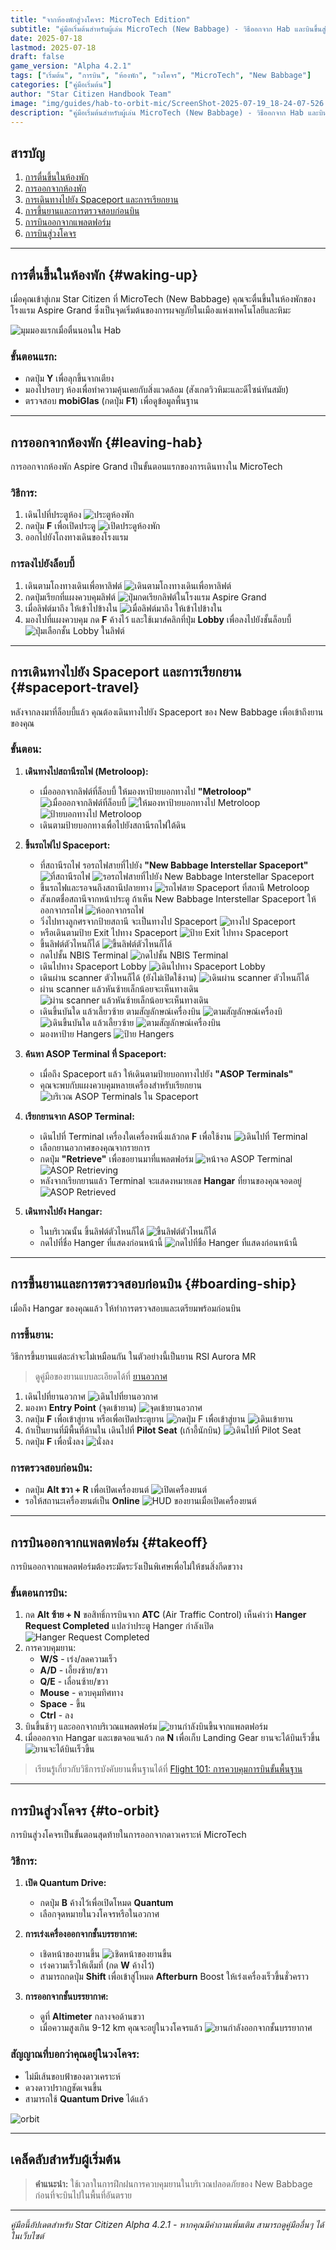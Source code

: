 ```yaml
---
title: "จากห้องพักสู่วงโคจร: MicroTech Edition"
subtitle: "คู่มือเริ่มต้นสำหรับผู้เล่น MicroTech (New Babbage) - วิธีออกจาก Hab และบินขึ้นสู่วงโคจร"
date: 2025-07-18
lastmod: 2025-07-18
draft: false
game_version: "Alpha 4.2.1"
tags: ["เริ่มต้น", "การบิน", "ห้องพัก", "วงโคจร", "MicroTech", "New Babbage"]
categories: ["คู่มือเริ่มต้น"]
author: "Star Citizen Handbook Team"
image: "img/guides/hab-to-orbit-mic/ScreenShot-2025-07-19_18-24-07-526.jpg"
description: "คู่มือเริ่มต้นสำหรับผู้เล่น MicroTech (New Babbage) - วิธีออกจาก Hab และบินขึ้นสู่วงโคจร พร้อมภาพประกอบแต่ละขั้นตอนอย่างละเอียด"
---
```


## สารบัญ

1. [การตื่นขึ้นในห้องพัก](#waking-up)
2. [การออกจากห้องพัก](#leaving-hab)  
3. [การเดินทางไปยัง Spaceport และการเรียกยาน](#spaceport-travel)
4. [การขึ้นยานและการตรวจสอบก่อนบิน](#boarding-ship)
5. [การบินออกจากแพลตฟอร์ม](#takeoff)
6. [การบินสู่วงโคจร](#to-orbit)

---

## การตื่นขึ้นในห้องพัก {#waking-up}

เมื่อคุณเข้าสู่เกม Star Citizen ที่ MicroTech (New Babbage) คุณจะตื่นขึ้นในห้องพักของโรงแรม Aspire Grand ซึ่งเป็นจุดเริ่มต้นของการผจญภัยในเมืองแห่งเทคโนโลยีและหิมะ

![มุมมองแรกเมื่อตื่นนอนใน Hab](../../img/guides/hab-to-orbit-mic/ScreenShot-2025-07-19_16-23-09-728.jpg)

### ขั้นตอนแรก:
- กดปุ่ม **Y** เพื่อลุกขึ้นจากเตียง
- มองไปรอบๆ ห้องเพื่อทำความคุ้นเคยกับสิ่งแวดล้อม (สังเกตวิวหิมะและดีไซน์ทันสมัย)
- ตรวจสอบ **mobiGlas** (กดปุ่ม **F1**) เพื่อดูข้อมูลพื้นฐาน

---

## การออกจากห้องพัก {#leaving-hab}

การออกจากห้องพัก Aspire Grand เป็นขั้นตอนแรกของการเดินทางใน MicroTech

### วิธีการ:
1. เดินไปที่ประตูห้อง
![ประตูห้องพัก](../../img/guides/hab-to-orbit-mic/ScreenShot-2025-07-19_16-25-34-D78.jpg)
2. กดปุ่ม **F** เพื่อเปิดประตู
![เปิดประดูห้องพัก](../../img/guides/hab-to-orbit-mic/ScreenShot-2025-07-19_16-28-32-40A.jpg)
3. ออกไปยังโถงทางเดินของโรงแรม

### การลงไปยังล็อบบี้
1. เดินตามโถงทางเดินเพื่อหาลิฟต์
![เดินตามโถงทางเดินเพื่อหาลิฟต์](../../img/guides/hab-to-orbit-mic/ScreenShot-2025-07-19_16-30-50-EF9.jpg)
2. กดปุ่มเรียกที่แผงควบคุมลิฟต์
![ปุ่มกดเรียกลิฟต์ในโรงแรม Aspire Grand](../../img/guides/hab-to-orbit-mic/ScreenShot-2025-07-19_16-34-45-473.jpg)
3. เมื่อลิฟต์มาถึง ให้เข้าไปข้างใน
![เมื่อลิฟต์มาถึง ให้เข้าไปข้างใน](../../img/guides/hab-to-orbit-mic/ScreenShot-2025-07-19_16-39-50-AB0.jpg)
4. มองไปที่แผงควบคุม กด **F** ค้างไว้ และใช้เมาส์คลิกที่ปุ่ม **Lobby** เพื่อลงไปยังชั้นล็อบบี้
![ปุ่มเลือกชั้น Lobby ในลิฟต์](../../img/guides/hab-to-orbit-mic/ScreenShot-2025-07-19_16-40-09-609.jpg)

---

## การเดินทางไปยัง Spaceport และการเรียกยาน {#spaceport-travel}

หลังจากลงมาที่ล็อบบี้แล้ว คุณต้องเดินทางไปยัง Spaceport ของ New Babbage เพื่อเข้าถึงยานของคุณ

### ขั้นตอน:
1. **เดินทางไปสถานีรถไฟ (Metroloop):**
   - เมื่อออกจากลิฟต์ที่ล็อบบี้ ให้มองหาป้ายบอกทางไป **"Metroloop"**
   ![เมื่อออกจากลิฟต์ที่ล็อบบี้](../../img/guides/hab-to-orbit-mic/ScreenShot-2025-07-19_16-40-25-5D3.jpg)
   ![ให้มองหาป้ายบอกทางไป Metroloop](../../img/guides/hab-to-orbit-mic/ScreenShot-2025-07-19_16-40-39-B8F.jpg)
   ![ป้ายบอกทางไป Metroloop](../../img/guides/hab-to-orbit-mic/ScreenShot-2025-07-19_16-48-14-DB1.jpg)
   - เดินตามป้ายบอกทางเพื่อไปยังสถานีรถไฟใต้ดิน

2. **ขึ้นรถไฟไป Spaceport:**
   - ที่สถานีรถไฟ รอรถไฟสายที่ไปยัง **"New Babbage Interstellar Spaceport"**
   ![ที่สถานีรถไฟ](../../img/guides/hab-to-orbit-mic/ScreenShot-2025-07-19_16-52-34-65D.jpg)
   ![รอรถไฟสายที่ไปยัง New Babbage Interstellar Spaceport](../../img/guides/hab-to-orbit-mic/ScreenShot-2025-07-19_16-53-50-F14.jpg)
   - ขึ้นรถไฟและรอจนถึงสถานีปลายทาง
   ![รถไฟสาย Spaceport ที่สถานี Metroloop](../../img/guides/hab-to-orbit-mic/ScreenShot-2025-07-19_16-54-11-F2C.jpg)
   - สังเกตชื่อสถานีจากหน้าประตู ถ้าเห็น New Babbage Interstellar Spaceport ให้ออกจากรถไฟ
    ![ห้ออกจากรถไฟ](../../img/guides/hab-to-orbit-mic/ScreenShot-2025-07-19_17-01-13-1E7.jpg)
    - วิ่งไปทางลูกศรจากป้ายสถานี จะเป็นทางไป Spaceport
    ![ทางไป Spaceport](../../img/guides/hab-to-orbit-mic/ScreenShot-2025-07-19_17-02-20-78A.jpg)
    - หรือเดินตามป้าย Exit ไปทาง Spaceport
    ![ป้าย Exit ไปทาง Spaceport](../../img/guides/hab-to-orbit-mic/ScreenShot-2025-07-19_17-07-48-8AD.jpg)
    - ขึ้นลิฟต์ตัวไหนก็ได้
    ![ขึ้นลิฟต์ตัวไหนก็ได้](../../img/guides/hab-to-orbit-mic/ScreenShot-2025-07-19_17-08-57-40A.jpg)
    - กดไปชั้น NBIS Terminal
    ![กดไปชั้น NBIS Terminal](../../img/guides/hab-to-orbit-mic/ScreenShot-2025-07-19_17-10-21-E01.jpg)
    - เดินไปทาง Spaceport Lobby
    ![เดินไปทาง Spaceport Lobby](../../img/guides/hab-to-orbit-mic/ScreenShot-2025-07-19_17-14-46-981.jpg)
    - เดินผ่าน scanner ตัวไหนก็ได้ (ยังไม่เปิดใช้งาน)
    ![เดินผ่าน scanner ตัวไหนก็ได้](../../img/guides/hab-to-orbit-mic/ScreenShot-2025-07-19_17-15-20-D93.jpg)
    - ผ่าน scanner แล้วหันซ้ายเล็กน้อยจะเห็นทางเดิน
    ![ผ่าน scanner แล้วหันซ้ายเล็กน้อยจะเห็นทางเดิน](../../img/guides/hab-to-orbit-mic/ScreenShot-2025-07-19_17-15-49-D3F.jpg)
    - เดินขึ้นบันใด แล้วเลี้ยวซ้าย ตามสัญลักษณ์เครื่องบิน
    ![ตามสัญลักษณ์เครื่องบิ](<../../img/guides/hab-to-orbit-mic/Screenshot-2025-07-20-104808.png>)
    ![เดินขึ้นบันใด แล้วเลี้ยวซ้าย](../../img/guides/hab-to-orbit-mic/ScreenShot-2025-07-19_17-17-10-C03.jpg)
    ![ตามสัญลักษณ์เครื่องบิน](../../img/guides/hab-to-orbit-mic/ScreenShot-2025-07-19_17-17-55-9CE.jpg)
    - มองหาป้าย Hangers
    ![ป้าย Hangers](../../img/guides/hab-to-orbit-mic/ScreenShot-2025-07-19_17-18-13-1C1.jpg)

3. **ค้นหา ASOP Terminal ที่ Spaceport:**
   - เมื่อถึง Spaceport แล้ว ให้เดินตามป้ายบอกทางไปยัง **"ASOP Terminals"**
   - คุณจะพบกับแผงควบคุมหลายเครื่องสำหรับเรียกยาน
![บริเวณ ASOP Terminals ใน Spaceport](../../img/guides/hab-to-orbit-mic/ScreenShot-2025-07-19_17-27-57-980.jpg)

4. **เรียกยานจาก ASOP Terminal:**
   - เดินไปที่ Terminal เครื่องใดเครื่องหนึ่งแล้วกด **F** เพื่อใช้งาน
   ![เดินไปที่ Terminal](../../img/guides/hab-to-orbit-mic/ScreenShot-2025-07-19_17-18-25-FA4.jpg)
   - เลือกยานอวกาศของคุณจากรายการ
   - กดปุ่ม **"Retrieve"** เพื่อขอยานมาที่แพลตฟอร์ม
   ![หน้าจอ ASOP Terminal](../../img/guides/hab-to-orbit-mic/ScreenShot-2025-07-19_17-30-42-D5E.jpg)
   ![ASOP Retrieving](../../img/guides/hab-to-orbit-mic/ScreenShot-2025-07-19_17-30-47-085.jpg)
   - หลังจากเรียกยานแล้ว Terminal จะแสดงหมายเลข **Hangar** ที่ยานของคุณจอดอยู่
   ![ASOP Retrieved](../../img/guides/hab-to-orbit-mic/ScreenShot-2025-07-19_17-30-55-F6F.jpg)

5. **เดินทางไปยัง Hangar:**
   - ในบริเวณนั้น ขึ้นลิฟต์ตัวไหนก็ได้
   ![ขึ้นลิฟต์ตัวไหนก็ได้](../../img/guides/hab-to-orbit-mic/ScreenShot-2025-07-19_17-31-18-ADF.jpg)
   - กดไปที่ชื่อ Hanger ที่แสดงก่อนหน้านี้
   ![กดไปที่ชื่อ Hanger ที่แสดงก่อนหน้านี้](../../img/guides/hab-to-orbit-mic/ScreenShot-2025-07-19_17-31-51-B61.jpg)

---

## การขึ้นยานและการตรวจสอบก่อนบิน {#boarding-ship}

เมื่อถึง Hangar ของคุณแล้ว ให้ทำการตรวจสอบและเตรียมพร้อมก่อนบิน

### การขึ้นยาน:
วิธีการขึ้นยานแต่ละลำจะไม่เหมือนกัน ในตัวอย่างนี้เป็นยาน RSI Aurora MR
> ดูคู่มือของยานแบบละเอียดได้ที่ [ยานอวกาศ](../../ships/)
1. เดินไปที่ยานอวกาศ
![เดินไปที่ยานอวกาศ](../../img/guides/hab-to-orbit-mic/ScreenShot-2025-07-19_17-32-28-CCD.jpg)
2. มองหา **Entry Point** (จุดเข้ายาน)
![จุดเข้ายานอวกาศ](../../img/guides/hab-to-orbit-mic/ScreenShot-2025-07-19_17-44-29-E75.jpg)
3. กดปุ่ม **F** เพื่อเข้าสู่ยาน หรือเพื่อเปิดประตูยาน
![กดปุ่ม F เพื่อเข้าสู่ยาน](../../img/guides/hab-to-orbit-mic/ScreenShot-2025-07-19_17-44-44-57B.jpg)
![เดินเข้ายาน](../../img/guides/hab-to-orbit-mic/ScreenShot-2025-07-19_17-44-55-3F9.jpg)
4. ถ้าเป็นยานที่มีพื้นที่ด้านใน เดินไปที่ **Pilot Seat** (เก้าอี้นักบิน)
![เดินไปที่ Pilot Seat](../../img/guides/hab-to-orbit-mic/ScreenShot-2025-07-19_17-45-15-152.jpg)
5. กดปุ่ม **F** เพื่อนั่งลง
![นั่งลง](../../img/guides/hab-to-orbit-mic/ScreenShot-2025-07-19_17-45-23-FBA.jpg)

### การตรวจสอบก่อนบิน:
- กดปุ่ม **Alt ขวา + R** เพื่อเปิดเครื่องยนต์
![เปิดเครื่องยนต์](../../img/guides/hab-to-orbit-mic/ScreenShot-2025-07-19_17-52-54-0D9.jpg)
- รอให้สถานะเครื่องยนต์เป็น **Online**
![HUD ของยานเมื่อเปิดเครื่องยนต์](../../img/guides/hab-to-orbit-mic/ScreenShot-2025-07-19_17-53-12-8C4.jpg)

---

## การบินออกจากแพลตฟอร์ม {#takeoff}

การบินออกจากแพลตฟอร์มต้องระมัดระวังเป็นพิเศษเพื่อไม่ให้ชนสิ่งกีดขวาง

### ขั้นตอนการบิน:
1. กด **Alt ซ้าย + N** ขอสิทธิ์การบินจาก **ATC** (Air Traffic Control) เห็นคำว่า **Hanger Request Completed** แปลว่าประตู Hanger กำลังเปิด
![Hanger Request Completed](../../img/guides/hab-to-orbit-mic/ScreenShot-2025-07-19_18-06-14-515.jpg)
2. การควบคุมยาน:
   - **W/S** - เร่ง/ลดความเร็ว
   - **A/D** - เอี้ยงซ้าย/ขวา
   - **Q/E** - เลื่อนซ้าย/ขวา
   - **Mouse** - ควบคุมทิศทาง
   - **Space** - ขึ้น
   - **Ctrl** - ลง
3. บินขึ้นช้าๆ และออกจากบริเวณแพลตฟอร์ม
![ยานกำลังบินขึ้นจากแพลตฟอร์ม](../../img/guides/hab-to-orbit-mic/ScreenShot-2025-07-19_18-06-47-83E.jpg)
4. เมื่อออกจาก Hangar และเขตจอแจแล้ว กด **N** เพื่อเก็บ Landing Gear ยานจะได้บินเร็วขึ้น
![ยานจะได้บินเร็วขึ้น](../../img/guides/hab-to-orbit-mic/ScreenShot-2025-07-19_18-07-13-BE0.jpg)

> เรียนรู้เกี่ยวกับวิธีการบังคับยานพื้นฐานได้ที่ [Flight 101: การควบคุมการบินขั้นพื้นฐาน](../basic-flight-control/)

---

## การบินสู่วงโคจร {#to-orbit}

การบินสู่วงโคจรเป็นขั้นตอนสุดท้ายในการออกจากดาวเคราะห์ MicroTech

### วิธีการ:
1. **เปิด Quantum Drive:**
   - กดปุ่ม **B** ค้างไว้เพื่อเปิดโหมด **Quantum**
   - เลือกจุดหมายในวงโคจรหรือในอวกาศ

2. **การเร่งเครื่องออกจากชั้นบรรยากาศ:**
   - เชิดหน้าของยานขึ้น
   ![เชิดหน้าของยานขึ้น](../../img/guides/hab-to-orbit-mic/ScreenShot-2025-07-19_18-16-38-D28.jpg)
   - เร่งความเร็วให้เต็มที่ (กด **W** ค้างไว้)
   - สามารถกดปุ่ม **Shift** เพื่อเข้าสู่โหมด **Afterburn** Boost ให้เร่งเครื่องเร็วขึ้นชั่วคราว

3. **การออกจากชั้นบรรยากาศ:**
   - ดูที่ **Altimeter** กลางจอด้านขวา
   - เมื่อความสูงเกิน 9-12 km คุณจะอยู่ในวงโคจรแล้ว
   ![ยานกำลังออกจากชั้นบรรยากาศ](../../img/guides/hab-to-orbit-mic/ScreenShot-2025-07-19_18-20-49-1B7.jpg)

### สัญญาณที่บอกว่าคุณอยู่ในวงโคจร:
- ไม่มีเส้นขอบฟ้าของดาวเคราะห์
- ดวงดาวปรากฏชัดเจนขึ้น
- สามารถใช้ **Quantum Drive** ได้แล้ว

![orbit](../../img/guides/hab-to-orbit-mic/ScreenShot-2025-07-19_18-24-07-526.jpg)

---

## เคล็ดลับสำหรับผู้เริ่มต้น

> **คำแนะนำ:** ใช้เวลาในการฝึกฝนการควบคุมยานในบริเวณปลอดภัยของ New Babbage ก่อนที่จะบินไปในพื้นที่อันตราย

---

*คู่มือนี้อัปเดตสำหรับ Star Citizen Alpha 4.2.1 - หากคุณมีคำถามเพิ่มเติม สามารถดูคู่มืออื่นๆ ได้ในเว็บไซต์*